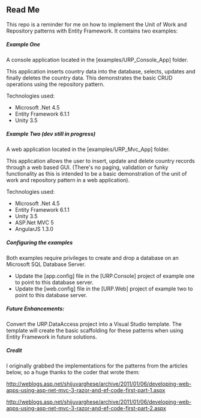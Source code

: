 ## Read Me

This repo is a reminder for me on how to implement the Unit of Work and Repository patterns with Entity Framework. It contains two examples:

##### Example One
A console application located in the [examples/URP_Console_App] folder. 

This application inserts country data into the database, selects, updates and finally deletes the country data. This demonstrates the basic CRUD operations using the repository pattern.

Technologies used:
- Microsoft .Net 4.5
- Entity Framework 6.1.1
- Unity 3.5

##### Example Two (dev still in progress)
A web application located in the [examples/URP_Mvc_App] folder.

This application allows the user to insert, update and delete country records through a web based GUI.
(There's no paging, validation or funky functionality as this is intended to be a basic demonstration of the unit of work and repository pattern in a web application).

Technologies used:
- Microsoft .Net 4.5
- Entity Framework 6.1.1
- Unity 3.5
- ASP.Net MVC 5
- AngularJS 1.3.0
 

##### Configuring the examples
Both examples require privileges to create and drop a database on an Microsoft SQL Database Server.
- Update the [app.config] file in the [URP.Console] project of example one to point to this database server.
- Update the [web.config] file in the [URP.Web] project of example two to point to this database server.

##### Future Enhancements:
Convert the URP.DataAccess project into a Visual Studio template. The template will create the basic scaffolding for these patterns when using Entity Framework in future solutions.
 

##### Credit
I originally grabbed the implementations for the patterns from the articles below, so a huge thanks to the coder that wrote them:

http://weblogs.asp.net/shijuvarghese/archive/2011/01/06/developing-web-apps-using-asp-net-mvc-3-razor-and-ef-code-first-part-1.aspx

http://weblogs.asp.net/shijuvarghese/archive/2011/01/06/developing-web-apps-using-asp-net-mvc-3-razor-and-ef-code-first-part-2.aspx
